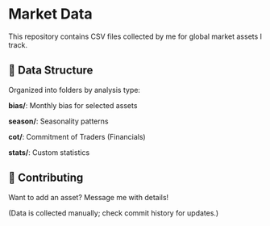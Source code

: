 # Market Data
This repository contains CSV files collected by me for global market assets I track.

## 📂 Data Structure
Organized into folders by analysis type:

**bias/**: Monthly bias for selected assets

**season/**: Seasonality patterns

**cot/**: Commitment of Traders (Financials)

**stats/**: Custom statistics

## 🤝 Contributing
Want to add an asset? Message me with details!

(Data is collected manually; check commit history for updates.)
